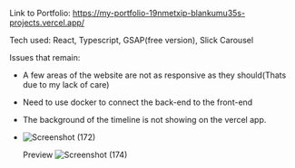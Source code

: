Link to Portfolio: https://my-portfolio-19nmetxip-blankumu35s-projects.vercel.app/

Tech used: React, Typescript, GSAP(free version), Slick Carousel

Issues that remain:
- A few areas of the website are not as responsive as they should(Thats due to my lack of care)
- Need to use docker to connect the back-end to the front-end
- The background of the timeline is not showing on the vercel app.
- 
  ![Screenshot (172)](https://github.com/user-attachments/assets/c6cccb42-c0ab-4277-822a-fd48758a5906)


  Preview
![Screenshot (174)](https://github.com/user-attachments/assets/4ba4b823-0909-4fb9-b29c-44942ce4268b)
